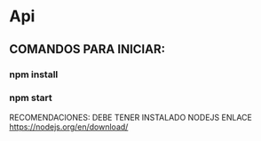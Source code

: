 # Api 
## COMANDOS PARA INICIAR:
### npm install
### npm start


RECOMENDACIONES: DEBE TENER INSTALADO NODEJS 
ENLACE https://nodejs.org/en/download/
